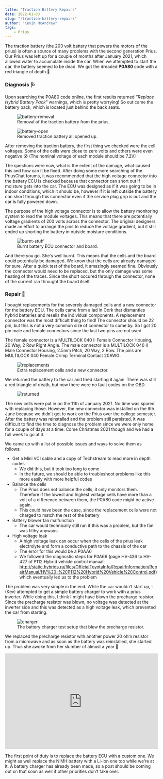 ```yaml
---
title: "Traction Battery Repairs"
date: 2022-01-03
slug: "/traction-battery-repairs"
author: "Kevin McAndrew"
tags:
    - Prius
---
```


The traction battery (the 200 volt battery that powers the motors of the prius) 
is often a source of many problems with the second generation Prius. Our Prius
was left up for a couple of months after January 2021, which allowed water to
accumulate inside the car. When we attempted to start the car, the battery
seemed to be dead. We got the dreaded **P0A80** code with a red triangle of
death 🔺

### Diagnosis 🩺
[//]: <>                                                                     (.)
Upon searching the P0A80 code online, the first results returned *"Replace
Hybrid Battery Pack"* warnings, which is pretty worrying! So out came the
battery pack, which is located just behind the back seats.

<figure>
  <img src="/images/posts/traction-battery-repairs/battery-removal.png" alt="battery-removal"/>
  <figcaption>Removal of the traction battery from the prius.</figcaption>
</figure>

<figure>
  <img src="/images/posts/traction-battery-repairs/battery-open.jpg" alt="battery-open"/>
  <figcaption>Removed traction battery all opened up.</figcaption>
</figure>

[//]: <>                                                                     (.)
After removing the traction battery, the first thing we checked were the cell 
voltages. Some of the cells were close to zero volts and others were even
negative 😰 (The nominal voltage of each module should be 7.2V)

The questions were now, what is the extent of the damage, what caused this and
how can it be fixed. After doing some more searching of the PriusChat forums,
it was recommended that the high voltage connector into the battery ECU is
checked because that connector can short out if moisture gets into the car. The
ECU was designed as if it was going to be in indoor conditions, which it should
be, however if it is left outside the battery can short through this connector
even if the service plug grip is out and the car is fully powered down.

The purpose of the high voltage connector is to allow the battery monitoring
system to read the module voltages. This means that there are potentially
voltage gradients of 200 volts across the connector. The original designers made
an effort to arrange the pins to reduce the voltage gradient, but it still ended
up shorting the battery in outside moisture conditions.

<figure>
  <img src="/images/posts/traction-battery-repairs/burnt-stuff.png" alt="burnt-stuff"/>
  <figcaption>Burnt battery ECU connector and board.</figcaption>
</figure>

[//]: <>                                                                     (.)
And there you go. She's well burnt. This means that the cells and the board 
could potentially be damaged. We know that the cells are already damaged for
sure. After a quick test of the board, it amazingly seemed fine. Obviously the
connector would need to be replaced, but the only damage was some heating of the
traces. Since the short occured through the connector, none of the current ran
throught the board itself.

### Repair 🔨
[//]: <>                                                                     (.)
I bought replacements for the severely damaged cells and a new connector for the
battery ECU. The cells came from a lad in Cork that dismantles hybrid batteries
and resells the individual components. A replacement connector was the most
difficult thing to find! The connector should be 22 pin, but this is not a very
common size of connector to come by. So I got 20 pin male and female connectors
since the last two pins are not used. 

The female connector is a MULTILOCK 040 II Female Connector Housing, 20 Way, 2 
Row Right Angle. The male connector is a MULTILOCK 040 II Male Connector 
Housing, 2.5mm Pitch, 20 Way, 2 Row. The pins are MULTILOCK 040 Female Crimp 
Terminal Contact 20AWG.

<figure>
  <img src="/images/posts/traction-battery-repairs/replacements.png" alt="replacements"/>
  <figcaption>Extra replacement cells and a new connector.</figcaption>
</figure>

[//]: <>                                                                     (.)
We returned the battery to the car and tried starting it again. There was still
a red triangle of death, but now there were no fault codes on the OBD.

<figure>
  <img src="/images/posts/traction-battery-repairs/returned.jpg" alt="returned"/>
</figure>

[//]: <>                                                                     (.)
The new cells were put in on the 11th of January 2021. No time was spared with
replacing those. However, the new connector was installed on the 6th June because
we didn't get to work on the Prius over the college semester. After the battery 
was reinstalled and the problem still persisted, it was difficult to find the
time to diagnose the problem since we were only home for a couple of days at a
time. Come Christmas 2021 though and we had a full week to go at it.

We came up with a list of possible issues and ways to solve them as follows:

[//]: <>                                                                     (.)

- Get a Mini VCI cable and a copy of Techstream to read more in depth codes
  - We did this, but it took too long to come
  - In the future, we should be able to troubleshoot problems like this more 
    easily with more helpful codes
- Balance the cells
  - The Prius does not balance the cells, it only monitors them. Therefore if
    the lowest and highest voltage cells have more than a volt of a difference
    between them, the P0A80 code might be active again.
  - This could have been the case, since the replacement cells were not charged
    to match the rest of the battery
- Battery blower fan malfunction
  - The car would technically still run if this was a problem, but the fan was
    filthy anyways
- High voltage leak
  - A high voltage leak can occur when the cells of the prius leak electrolyte
    and form a conductive path to the chassis of the car
  - The error for this would be a P0AA6
  - We followed the diagnostic steps for P0A66 (page HV-426 to HV-427 of P112 
    Hybrid vehicle control manual: http://static.hybrids.ru/files/OfficialToyotaInfo/RepairInformation/RepairManual/HV%20-%20P112%20Hybrid%20Vehicle%20Control.pdf) 
    which eventually led us to the problem

[//]: <>                                                                     (.)
The problem was very simple in the end. While the car wouldn't start up, I (Kev) 
attempted to get a simple battery charger to work with a prius inverter. While
doing this, I think I might have blown the precharge resistor. Since the
precharge resistor was blown, no voltage was detected at the inverter side and
this was detected as a high voltage leak, which prevented the car from starting.

<figure>
  <img src="/images/posts/traction-battery-repairs/charger.jpg" alt="charger"/>
  <figcaption>The battery charger test setup that blew the precharge resistor.</figcaption>
</figure>

[//]: <>                                                                     (.)
We replaced the precharge resistor with another power 20 ohm resistor from a 
microwave and as soon as the battery was reinstalled, she started up. Thus she 
awoke from her slumber of almost a year 💖

<iframe width="100%" height="315" src="https://www.youtube.com/embed/k_YzvTz234s" frameborder="0" 
        allow="accelerometer; autoplay; clipboard-write; encrypted-media; gyroscope; picture-in-picture" allowfullscreen></iframe>

[//]: <>                                                                     (.)
The first point of duty is to replace the battery ECU with a custom one. We
might as well replace the NiMH battery with a Li-ion one too while we're at it.
A battery charger has already been made, so a post should be coming out on that
soon as well if other priorities don't take over.
